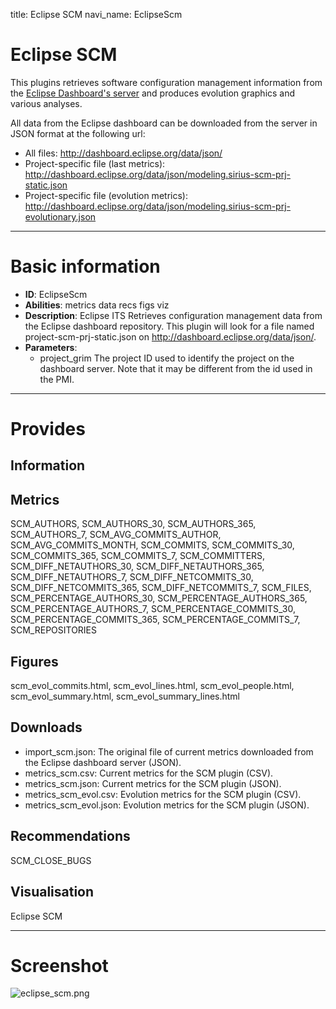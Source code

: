 title: Eclipse SCM
navi_name: EclipseScm


# Eclipse SCM

This plugins retrieves software configuration management information from the [Eclipse Dashboard's server](http://dashboard.eclipse.org) and produces evolution graphics and various analyses.

All data from the Eclipse dashboard can be downloaded from the server in JSON format at the following url:

* All files: http://dashboard.eclipse.org/data/json/
* Project-specific file (last metrics): http://dashboard.eclipse.org/data/json/modeling.sirius-scm-prj-static.json
* Project-specific file (evolution metrics): http://dashboard.eclipse.org/data/json/modeling.sirius-scm-prj-evolutionary.json

-----

# Basic information

* **ID**: EclipseScm
* **Abilities**:   metrics   data   recs   figs   viz
* **Description**:
  Eclipse ITS Retrieves configuration management data from the Eclipse dashboard repository. This plugin will look for a file named project-scm-prj-static.json on http://dashboard.eclipse.org/data/json/.
* **Parameters**:
    * project_grim The project ID used to identify the project on the dashboard server. Note that it may be different from the id used in the PMI.

-----

# Provides

## Information

## Metrics

SCM_AUTHORS, SCM_AUTHORS_30, SCM_AUTHORS_365, SCM_AUTHORS_7, SCM_AVG_COMMITS_AUTHOR, SCM_AVG_COMMITS_MONTH, SCM_COMMITS, SCM_COMMITS_30, SCM_COMMITS_365, SCM_COMMITS_7, SCM_COMMITTERS, SCM_DIFF_NETAUTHORS_30, SCM_DIFF_NETAUTHORS_365, SCM_DIFF_NETAUTHORS_7, SCM_DIFF_NETCOMMITS_30, SCM_DIFF_NETCOMMITS_365, SCM_DIFF_NETCOMMITS_7, SCM_FILES, SCM_PERCENTAGE_AUTHORS_30, SCM_PERCENTAGE_AUTHORS_365, SCM_PERCENTAGE_AUTHORS_7, SCM_PERCENTAGE_COMMITS_30, SCM_PERCENTAGE_COMMITS_365, SCM_PERCENTAGE_COMMITS_7, SCM_REPOSITORIES

## Figures
scm_evol_commits.html, scm_evol_lines.html, scm_evol_people.html, scm_evol_summary.html, scm_evol_summary_lines.html

## Downloads

* import_scm.json: The original file of current metrics downloaded from the Eclipse dashboard server (JSON).
* metrics_scm.csv: Current metrics for the SCM plugin (CSV).
* metrics_scm.json: Current metrics for the SCM plugin (JSON).
* metrics_scm_evol.csv: Evolution metrics for the SCM plugin (CSV).
* metrics_scm_evol.json: Evolution metrics for the SCM plugin (JSON).

## Recommendations

SCM_CLOSE_BUGS

## Visualisation

Eclipse SCM

-----

# Screenshot

![eclipse_scm.png](/images/eclipse_scm.png)
